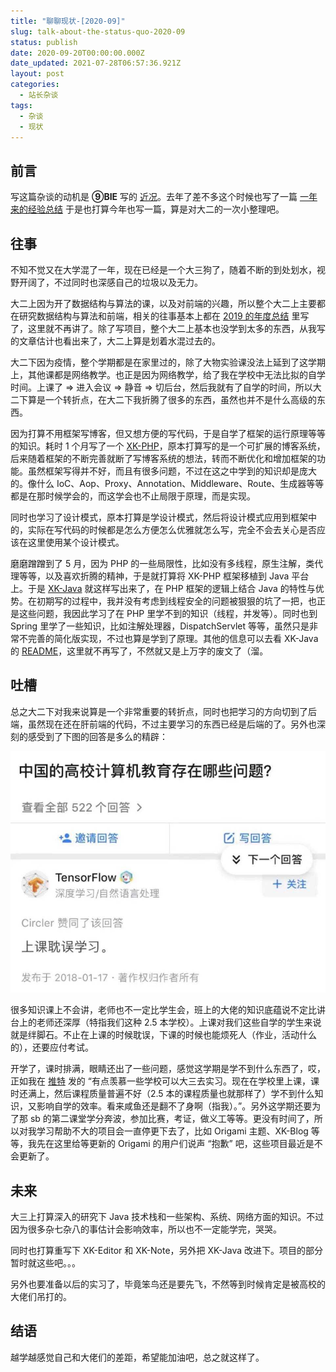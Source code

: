 ```yaml
---
title: "聊聊现状-[2020-09]"
slug: talk-about-the-status-quo-2020-09
status: publish
date: 2020-09-20T00:00:00.000Z
date_updated: 2021-07-28T06:57:36.921Z
layout: post
categories:
  - 站长杂谈
tags:
  - 杂谈
  - 现状
---
```


## 前言

写这篇杂谈的动机是 **⑨BIE** 写的 [近况](https://9bie.org/index.php/archives/671/)。去年了差不多这个时候也写了一篇 [一年来的经验总结](https://blog.ixk.me/summary-of-experience-over-the-past-year.html) 于是也打算今年也写一篇，算是对大二的一次小整理吧。

## 往事

不知不觉又在大学混了一年，现在已经是一个大三狗了，随着不断的到处划水，视野开阔了，不过同时也深感自己的垃圾以及无力。

大二上因为开了数据结构与算法的课，以及对前端的兴趣，所以整个大二上主要都在研究数据结构与算法和前端，相关的往事基本上都在 [2019 的年度总结](https://blog.ixk.me/my-blog-2019-year-end-summary.html) 里写了，这里就不再讲了。除了写项目，整个大二上基本也没学到太多的东西，从我写的文章估计也看出来了，大二上算是划着水混过去的。

大二下因为疫情，整个学期都是在家里过的，除了大物实验课没法上延到了这学期上，其他课都是网络教学。也正是因为网络教学，给了我在学校中无法比拟的自学时间。上课了 => 进入会议 => 静音 => 切后台，然后我就有了自学的时间，所以大二下算是一个转折点，在大二下我折腾了很多的东西，虽然也并不是什么高级的东西。

因为打算不用框架写博客，但又想方便的写代码，于是自学了框架的运行原理等等的知识。耗时 1 个月写了一个 [XK-PHP](https://github.com/syfxlin/xkphp)，原本打算写的是一个可扩展的博客系统，后来随着框架的不断完善就断了写博客系统的想法，转而不断优化和增加框架的功能。虽然框架写得并不好，而且有很多问题，不过在这之中学到的知识却是庞大的。像什么 IoC、Aop、Proxy、Annotation、Middleware、Route、生成器等等都是在那时候学会的，而这学会也不止局限于原理，而是实现。

同时也学习了设计模式，原本打算是学设计模式，然后将设计模式应用到框架中的，实际在写代码的时候都是怎么方便怎么优雅就怎么写，完全不会去关心是否应该在这里使用某个设计模式。

磨磨蹭蹭到了 5 月，因为 PHP 的一些局限性，比如没有多线程，原生注解，类代理等等，以及喜欢折腾的精神，于是就打算将 XK-PHP 框架移植到 Java 平台上。于是 [XK-Java](https://github.com/syfxlin/xkjava) 就这样写出来了，在 PHP 框架的逻辑上结合 Java 的特性与优势。在初期写的过程中，我并没有考虑到线程安全的问题被狠狠的坑了一把，也正是这些问题，我因此学习了在 PHP 里学不到的知识（线程，并发等）。同时也到 Spring 里学了一些知识，比如注解处理器，DispatchServlet 等等，虽然只是非常不完善的简化版实现，不过也算是学到了原理。其他的信息可以去看 XK-Java 的 [README](https://github.com/syfxlin/xkjava#readme)，这里就不再写了，不然就又是上万字的废文了（溜。

## 吐槽

总之大二下对我来说算是一个非常重要的转折点，同时也把学习的方向切到了后端，虽然现在还在肝前端的代码，不过主要学习的东西已经是后端的了。另外也深刻的感受到了下图的回答是多么的精辟：

![](1d5325e0-9a28-4448-bc8f-4e2b3aa8841f.jpg)

很多知识课上不会讲，老师也不一定比学生会，班上的大佬的知识底蕴说不定比讲台上的老师还深厚（特指我们这种 2.5 本学校）。上课对我们这些自学的学生来说就是绊脚石。不止在上课的时候耽误，下课的时候也能烦死人（作业，活动什么的），还要应付考试。

开学了，课时排满，眼睛还出了一些问题，感觉这学期是学不到什么东西了，哎，正如我在 [推特](https://twitter.com/syfxlin/status/1306440740218703873) 发的 “有点羡慕一些学校可以大三去实习。现在在学校里上课，课时还满上，然后课程质量普遍不好（2.5 本的课程质量也就那样了）学不到什么知识，又影响自学的效率。看来咸鱼还是翻不了身啊（指我）。”。另外这学期还要为了那 sb 的第二课堂学分奔波，参加比赛，考证，做义工等等。更没有时间了，所以对我学习帮助不大的项目会一直停更下去了，比如 Origami 主题、XK-Blog 等等，我先在这里给等更新的 Origami 的用户们说声 “抱歉” 吧，这些项目最近是不会更新了。

## 未来

大三上打算深入的研究下 Java 技术栈和一些架构、系统、网络方面的知识。不过因为很多杂七杂八的事估计会影响效率，所以也不一定能学完，哭哭。

同时也打算重写下 XK-Editor 和 XK-Note，另外把 XK-Java 改进下。项目的部分暂时就这些吧。。。

另外也要准备以后的实习了，毕竟笨鸟还是要先飞，不然等到时候肯定是被高校的大佬们吊打的。

## 结语

越学越感觉自己和大佬们的差距，希望能加油吧，总之就这样了。
